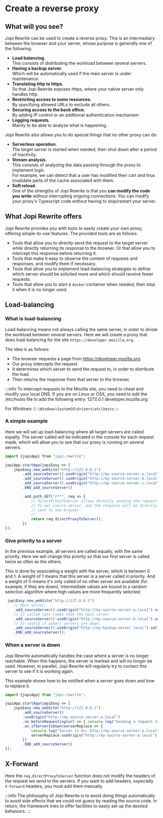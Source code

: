 # Create a reverse proxy

## What will you see?

Jopi Rewrite can be used to create a reverse proxy. This is an intermediary between the browser and your server, whose purpose is generally one of the following:

- **Load balancing.**  
This consists of distributing the workload between several servers.
- **Having a backup server.**  
Which will be automatically used if the main server is under maintenance.
- **Translating http to https.**  
So that Jopi Rewrite exposes https, where your native server only handles http.
- **Restricting access to some resources.**  
By specifying allowed URLs to exclude all others.
- **Securing access to the back office.**  
By adding IP control or an additional authentication mechanism.
- **Logging requests.**  
Mainly to be able to analyze what is happening.

Jopi Rewrite also allows you to do special things that no other proxy can do:

- **Serverless operation.**  
The target server is started when needed, then shut down after a period of inactivity.
- **Stream analysis.**  
This consists of analyzing the data passing through the proxy to implement logic.  
For example, we can detect that a user has modified their cart and thus invalidate parts of the cache associated with them.
- **Soft reload.**  
One of the strengths of Jopi Rewrite is that you **can modify the code you write** without interrupting ongoing connections. You can modify your proxy's Typescript code without having to stop/restart your server.

## What Jopi Rewrite offers

Jopi Rewrite provides you with tools to easily create your own proxy, offering simple-to-use features. The provided tools are as follows:

- Tools that allow you to directly send the request to the target server while directly returning its response to the browser. Or that allow you to intercept this response before returning it.
- Tools that make it easy to observe the content of requests and responses, and modify them if necessary.
- Tools that allow you to implement load-balancing strategies to define which server should be solicited more and which should receive fewer requests.
- Tools that allow you to start a `docker` container when needed, then stop it when it is no longer used.

## Load-balancing

### What is load-balancing

Load-balancing means not always calling the same server, in order to divide the workload between several servers.
Here we will create a proxy that does load-balancing for the site `https://developer.mozilla.org`.

The idea is as follows:
- The browser requests a page from https://developer.mozilla.org.
- Our proxy intercepts the request.
- It determines which server to send the request to, in order to distribute the load.
- Then returns the response from that server to the browser.

:::info
To intercept requests to the Mozilla site, you need to cheat and modify your local DNS.
If you are on Linux or OSX, you need to edit the /etc/hosts file to add the following entry:
127.0.0.1       developer.mozilla.org

For Windows: `C:\Windows\System32\drivers\etc\hosts`
:::

### A simple example

Here we will set up load-balancing where all target servers are called equally. The server called will be indicated in the console for each request made, which will allow you to see that our proxy is running on several servers.

```typescript
import {jopiApp} from "jopi-rewrite";

jopiApp.startApp(jopiEasy => {
    jopiEasy.new_webSite("http://127.0.0.1")
        .add_sourceServer().useOrigin("http://my-source-server-a.local").set_weight(1)
        .add_sourceServer().useOrigin("http://my-source-server-b.local").set_weight(1)
        .add_sourceServer().useOrigin("http://my-source-server-c.local").set_weight(1)
        .END_add_sourceServer()

        .add_path_GET("/**", req => {
            // directProxyToServer allows directly sending the request
            // to our source server, and the response will be directly
            // sent to the browser.
            //
            return req.directProxyToServer();
        })
});
```

### Give priority to a server

In the previous example, all servers are called equally, with the same priority.
Here we will change this priority so that our first server is called twice as often as the others.

This is done by associating a weight with the server, which is between 0 and 1. A weight of 1 means
that this server is a server called in priority. And a weight of 0 means it's only called of no
other server are available (for example, if they are down). Intermediate values are bound to a
random selection algorithm where high values are more frequently selected.

```typescript
 jopiEasy.new_webSite("http://127.0.0.1")
    // Main server.
    .add_sourceServer().useOrigin("http://my-source-server-a.local").set_weight(1)
    // Is called less times than the main server
    .add_sourceServer().useOrigin("http://my-source-server-b.local").set_weight(0.5)
    // Is caleld if others servers are down.
    .add_sourceServer().useOrigin("http://my-backup-server.local").set_weight(0)
    .END_add_sourceServer();
```

### When a server is down

Jopi Rewrite automatically handles the case where a server is no longer reachable.
When this happens, the server is marked and will no longer be used.
However, in parallel, Jopi Rewrite will regularly try to contact this server
to see if it is working again.

This example shows how to be notified when a server goes down and how to replace it.

```typescript
import {jopiApp} from "jopi-rewrite";

jopiApp.startApp(jopiEasy => {
    jopiEasy.new_webSite("http://127.0.0.1")
        .add_sourceServer()
        .useOrigin("http://my-source-server-a.local")
        .on_beforeRequesting(url => { console.log("Sending a request to " + url) })
        .on_ifServerIsDown(serverReplace => {
            console.log("Server is ko: http://my-source-server-a.local");
            serverReplace.useOrigin("http://my-source-server-a.local").set_weight(1)
        })
        .END_add_sourceServer()
});
```

## X-Forward

Here the `req.directProxyToServer` function does not modify the headers of the request we send to the servers.
If you want to add headers, especially `X-Forward` headers, you must add them manually.

:::info
The philosophy of Jopi Rewrite is to avoid doing things automatically
to avoid side effects that we could not guess by reading the source code. In return, the framework tries to offer facilities to
easily set up the desired behaviors.
:::